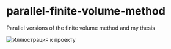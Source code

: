 # parallel-finite-volume-method
Parallel versions of the finite volume method and my thesis

![Иллюстрация к проекту](https://github.com/AurelVU/parallel-finite-volume-method/raw/master/image/image.png)
